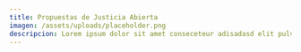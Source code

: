 ```yaml
---
title: Propuestas de Justicia Abierta
imagen: /assets/uploads/placeholder.png
descripcion: Lorem ipsum dolor sit amet conseceteur adisadasd elit pulvinar luscts ante sed.
---
```

